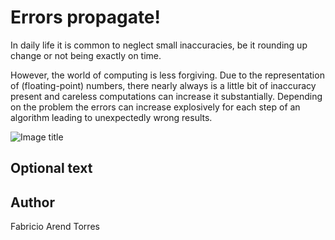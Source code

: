 <!-- BEGIN TITLE -->
# Errors propagate!
<!-- END TITLE -->

<!-- BEGIN BODY -->
In daily life it is common to neglect small inaccuracies, be it rounding up change or not being exactly on time. 

However, the world of computing is less forgiving.
Due to the representation of (floating-point) numbers, there nearly always is a little bit of inaccuracy present and careless computations can increase it substantially.
Depending on the problem the errors can increase explosively for each step of an algorithm
leading to unexpectedly wrong results. 
<!-- END BODY -->


![Image title](../images/image-100-errors-propagate.jpg)


## Optional text
<!-- BEGIN OPTIONAL -->
<!-- END OPTIONAL -->



## Author
<!-- BEGIN AUTHOR -->
Fabricio Arend Torres
<!-- END AUTHOR -->
